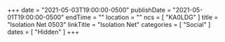+++
date = "2021-05-03T19:00:00-0500"
publishDate = "2021-05-01T19:00:00-0500"
endTime = ""
location = ""
ncs = [ "KA0LDG" ]
title = "Isolation Net 0503"
linkTitle = "Isolation Net"
categories = [ "Social" ]
dates = [ "Hidden" ]
+++
